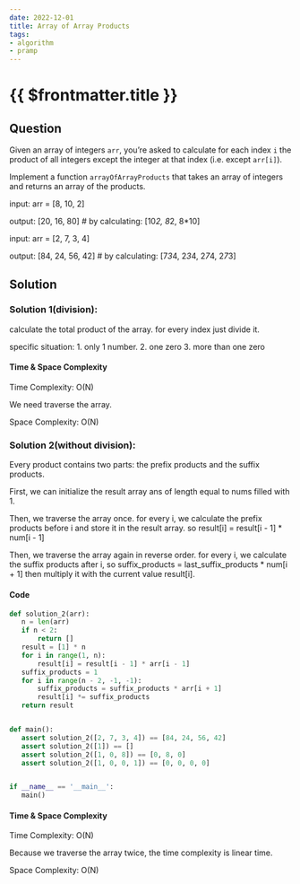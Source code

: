 ```yaml
---
date: 2022-12-01
title: Array of Array Products
tags:
- algorithm
- pramp 
---
```

# {{ $frontmatter.title }}

## Question
Given an array of integers `arr`, you’re asked to calculate for each index `i`
the product of all integers except the integer at that index (i.e. except `arr[i]`).

Implement a function `arrayOfArrayProducts` that takes an array of integers and returns an array of the products.

input:  arr = [8, 10, 2]

output: [20, 16, 80] # by calculating: [10*2, 8*2, 8*10]

input:  arr = [2, 7, 3, 4]

output: [84, 24, 56, 42] # by calculating: [7*3*4, 2*3*4, 2*7*4, 2*7*3]

## Solution 

### Solution 1(division):

calculate the total product of the array. for every index just divide it.

specific situation: 1. only 1 number. 2. one zero 3. more than one zero

#### Time & Space Complexity

Time Complexity: O(N) 

We need traverse the array.

Space Complexity: O(N)

### Solution 2(without division):

Every product contains two parts: the prefix products and the suffix products.

First, we can initialize the result array ans of length equal to nums filled with 1.

Then, we traverse the array once. for every i,
we calculate the prefix products before i and store it in the result array.
so result[i] = result[i - 1] * num[i - 1]

Then, we traverse the array again in reverse order. 
for every i, we calculate the suffix products after i, 
so suffix_products = last_suffix_products * num[i + 1]
then multiply it with the current value result[i].


#### Code
```python
def solution_2(arr):
   n = len(arr)
   if n < 2:
       return []
   result = [1] * n
   for i in range(1, n):
       result[i] = result[i - 1] * arr[i - 1]
   suffix_products = 1
   for i in range(n - 2, -1, -1):
       suffix_products = suffix_products * arr[i + 1]
       result[i] *= suffix_products
   return result


def main():
   assert solution_2([2, 7, 3, 4]) == [84, 24, 56, 42]
   assert solution_2([1]) == []
   assert solution_2([1, 0, 8]) == [0, 8, 0]
   assert solution_2([1, 0, 0, 1]) == [0, 0, 0, 0]


if __name__ == '__main__':
   main()

```

#### Time & Space Complexity

Time Complexity: O(N) 

Because we traverse the array twice, the time complexity is linear time.

Space Complexity: O(N)






